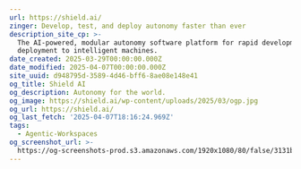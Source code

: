 ```yaml
---
url: https://shield.ai/
zinger: Develop, test, and deploy autonomy faster than ever
description_site_cp: >-
  The AI-powered, modular autonomy software platform for rapid development and
  deployment to intelligent machines.
date_created: 2025-03-29T00:00:00.000Z
date_modified: 2025-04-07T00:00:00.000Z
site_uuid: d948795d-3589-4d46-bff6-8ae08e148e41
og_title: Shield AI
og_description: Autonomy for the world.
og_image: https://shield.ai/wp-content/uploads/2025/03/ogp.jpg
og_url: https://shield.ai/
og_last_fetch: '2025-04-07T18:16:24.969Z'
tags:
  - Agentic-Workspaces
og_screenshot_url: >-
  https://og-screenshots-prod.s3.amazonaws.com/1920x1080/80/false/3131bc088b82a40134f306a61736e399817e96527b6f3697d21f9dda643c5f64.jpeg
---
```


